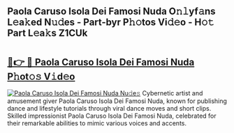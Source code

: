 ## Paola Caruso Isola Dei Famosi Nuda O𝚗𝚕yf𝚊ns L𝚎a𝚔ed N𝚞𝚍es - Part-byr P𝚑𝚘tos Vi𝚍𝚎o - H𝚘𝚝 Part L𝚎a𝚔s Z1CUk

# <h2><a href="http://kf07on.oniu.top/?m=Paola+Caruso+Isola+Dei+Famosi+Nuda">🔗👉 🔴 Paola Caruso Isola Dei Famosi Nuda P𝚑ot𝚘𝚜 V𝚒d𝚎o</a></h2>

[![Paola Caruso Isola Dei Famosi Nuda Nu𝚍e𝚜](https://i.imgur.com/0qMVB7G.gif)](http://kf07on.oniu.top/?m=Paola+Caruso+Isola+Dei+Famosi+Nuda)
Cybernetic artist and amusement giver Paola Caruso Isola Dei Famosi Nuda, known for publishing dance and lifestyle tutorials through viral dance moves and short clips. Skilled impressionist Paola Caruso Isola Dei Famosi Nuda, celebrated for their remarkable abilities to mimic various voices and accents.  
